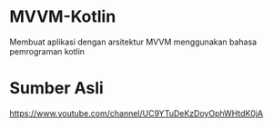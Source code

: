 # MVVM-Kotlin
Membuat aplikasi dengan arsitektur MVVM menggunakan bahasa pemrograman kotlin

# Sumber Asli
https://www.youtube.com/channel/UC9YTuDeKzDoyOphWHtdK0jA
